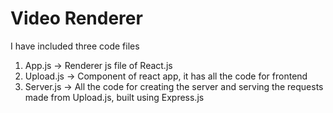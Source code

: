# Video Renderer  
I have included three code files

1. App.js -> Renderer js file of React.js
2. Upload.js -> Component of react app, it has all the code for frontend
3. Server.js -> All the code for creating the server and serving the requests made from Upload.js, built using Express.js
